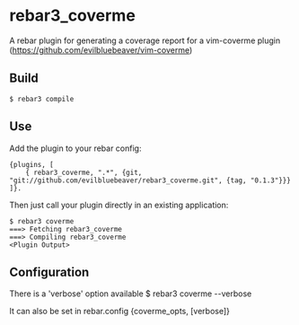 rebar3_coverme
=====

A rebar plugin for generating a coverage report for a vim-coverme plugin (https://github.com/evilbluebeaver/vim-coverme)

Build
-----

    $ rebar3 compile

Use
---

Add the plugin to your rebar config:

    {plugins, [
        { rebar3_coverme, ".*", {git, "git://github.com/evilbluebeaver/rebar3_coverme.git", {tag, "0.1.3"}}}
    ]}.

Then just call your plugin directly in an existing application:


    $ rebar3 coverme
    ===> Fetching rebar3_coverme
    ===> Compiling rebar3_coverme
    <Plugin Output>

Configuration
-------------
There is a 'verbose' option available
    $ rebar3 coverme --verbose

It can also be set in rebar.config
    {coverme_opts, [verbose]}


